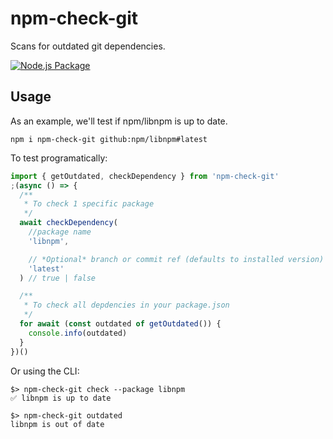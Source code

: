 # npm-check-git

Scans for outdated git dependencies.

[![Node.js Package](https://github.com/johngeorgewright/npm-check-git/actions/workflows/npm-publish.yml/badge.svg)](https://github.com/johngeorgewright/npm-check-git/actions/workflows/npm-publish.yml)

## Usage

As an example, we'll test if npm/libnpm is up to date.

```
npm i npm-check-git github:npm/libnpm#latest
```

To test programatically:

```javascript
import { getOutdated, checkDependency } from 'npm-check-git'
;(async () => {
  /**
   * To check 1 specific package
   */
  await checkDependency(
    //package name
    'libnpm',

    // *Optional* branch or commit ref (defaults to installed version)
    'latest'
  ) // true | false

  /**
   * To check all depdencies in your package.json
   */
  for await (const outdated of getOutdated()) {
    console.info(outdated)
  }
})()
```

Or using the CLI:

```
$> npm-check-git check --package libnpm
✅ libnpm is up to date

$> npm-check-git outdated
libnpm is out of date
```
